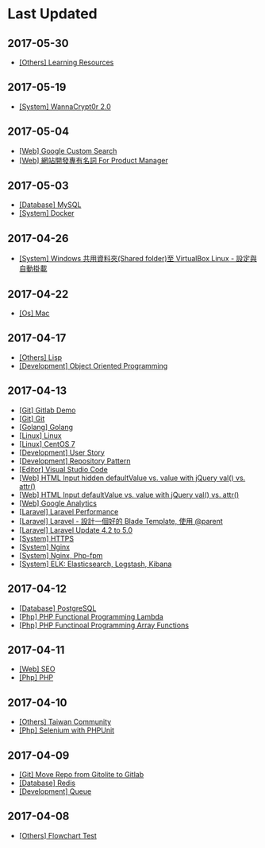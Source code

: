 # Last Updated

## 2017-05-30

* [[Others] Learning Resources](/notes/others/learning-resources.html)

## 2017-05-19

* [[System] WannaCrypt0r 2.0](/notes/system/wannacrypt0r.html)

## 2017-05-04

* [[Web] Google Custom Search](/notes/web/google-custom-search.html)
* [[Web] 網站開發專有名詞 For Product Manager](/notes/web/web-proper-noun.html)

## 2017-05-03

* [[Database] MySQL](/notes/database/mysql.html)
* [[System] Docker](/notes/system/docker.html)

## 2017-04-26

* [[System] Windows 共用資料夾(Shared folder)至 VirtualBox Linux - 設定與自動掛載](/notes/system/windows-shared-folder-with-virtualbox-linux.html)

## 2017-04-22

* [[Os] Mac](/notes/os/mac.html)

## 2017-04-17

* [[Others] Lisp](/notes/others/lisp.html)
* [[Development] Object Oriented Programming](/notes/development/object-oriented-programming.html)

## 2017-04-13

* [[Git] Gitlab Demo](/notes/git/gitlab.html)
* [[Git] Git](/notes/git/git.html)
* [[Golang] Golang](/notes/golang/golang.html)
* [[Linux] Linux](/notes/linux/linux.html)
* [[Linux] CentOS 7](/notes/linux/centos7.html)
* [[Development] User Story](/notes/development/user-story.html)
* [[Development] Repository Pattern](/notes/development/repository-pattern.html)
* [[Editor] Visual Studio Code](/notes/editor/visual-studio-code.html)
* [[Web] HTML Input hidden defaultValue vs. value with jQuery val() vs. attr()](/notes/web/html-input-hidden-defaultvalue-vs-value-with-jquery-val-vs-attr.html)
* [[Web] HTML Input defaultValue vs. value with jQuery val() vs. attr()](/notes/web/html-input-defaultvalue-vs-value-with-jquery-val-vs-attr.html)
* [[Web] Google Analytics](/notes/web/google-analytics.html)
* [[Laravel] Laravel Performance](/notes/laravel/laravel-performance.html)
* [[Laravel] Laravel - 設計一個好的 Blade Template, 使用 @parent](/notes/laravel/laravel-blade-parent.html)
* [[Laravel] Laravel Update 4.2 to 5.0](/notes/laravel/laravel-42-to-50.html)
* [[System] HTTPS](/notes/system/https.html)
* [[System] Nginx](/notes/system/nginx.html)
* [[System] Nginx, Php-fpm](/notes/system/nginx-php-fpm.html)
* [[System] ELK: Elasticsearch, Logstash, Kibana](/notes/system/elk-elasticsearch-logstash-kibana.html)

## 2017-04-12

* [[Database] PostgreSQL](/notes/database/postgresql.html)
* [[Php] PHP Functional Programming Lambda](/notes/php/php-functional-programming-lambda.html)
* [[Php] PHP Functinoal Programming Array Functions](/notes/php/php-functional-programming-array-functions.html)

## 2017-04-11

* [[Web] SEO](/notes/web/seo.html)
* [[Php] PHP](/notes/php/php.html)

## 2017-04-10

* [[Others] Taiwan Community](/notes/others/taiwan-community.html)
* [[Php] Selenium with PHPUnit](/notes/php/selenium_with_phpunit.html)

## 2017-04-09

* [[Git] Move Repo from Gitolite to Gitlab](/notes/git/movetogitlab.html)
* [[Database] Redis](/notes/database/redis.html)
* [[Development] Queue](/notes/development/queue.html)

## 2017-04-08

* [[Others] Flowchart Test](/notes/others/flowchart.html)

